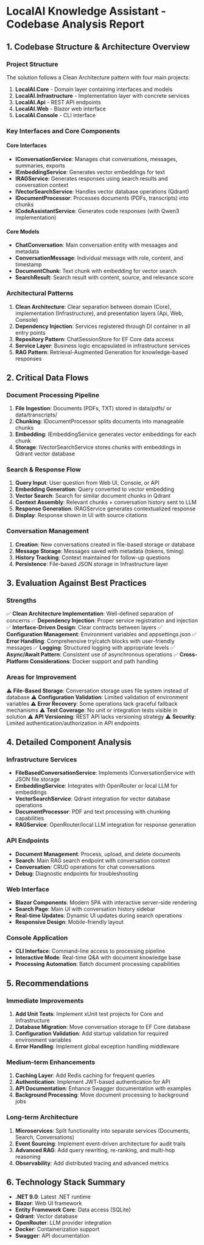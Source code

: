 # LocalAI Knowledge Assistant - Codebase Analysis Report

## 1. Codebase Structure & Architecture Overview

### Project Structure
The solution follows a Clean Architecture pattern with four main projects:

1. **LocalAI.Core** - Domain layer containing interfaces and models
2. **LocalAI.Infrastructure** - Implementation layer with concrete services
3. **LocalAI.Api** - REST API endpoints
4. **LocalAI.Web** - Blazor web interface
5. **LocalAI.Console** - CLI interface

### Key Interfaces and Core Components

#### Core Interfaces
- **IConversationService**: Manages chat conversations, messages, summaries, exports
- **IEmbeddingService**: Generates vector embeddings for text
- **IRAGService**: Generates responses using search results and conversation context
- **IVectorSearchService**: Handles vector database operations (Qdrant)
- **IDocumentProcessor**: Processes documents (PDFs, transcripts) into chunks
- **ICodeAssistantService**: Generates code responses (with Qwen3 implementation)

#### Core Models
- **ChatConversation**: Main conversation entity with messages and metadata
- **ConversationMessage**: Individual message with role, content, and timestamp
- **DocumentChunk**: Text chunk with embedding for vector search
- **SearchResult**: Search result with content, source, and relevance score

### Architectural Patterns
1. **Clean Architecture**: Clear separation between domain (Core), implementation (Infrastructure), and presentation layers (Api, Web, Console)
2. **Dependency Injection**: Services registered through DI container in all entry points
3. **Repository Pattern**: ChatSessionStore for EF Core data access
4. **Service Layer**: Business logic encapsulated in infrastructure services
5. **RAG Pattern**: Retrieval-Augmented Generation for knowledge-based responses

## 2. Critical Data Flows

### Document Processing Pipeline
1. **File Ingestion**: Documents (PDFs, TXT) stored in data/pdfs/ or data/transcripts/
2. **Chunking**: IDocumentProcessor splits documents into manageable chunks
3. **Embedding**: IEmbeddingService generates vector embeddings for each chunk
4. **Storage**: IVectorSearchService stores chunks with embeddings in Qdrant vector database

### Search & Response Flow
1. **Query Input**: User question from Web UI, Console, or API
2. **Embedding Generation**: Query converted to vector embedding
3. **Vector Search**: Search for similar document chunks in Qdrant
4. **Context Assembly**: Relevant chunks + conversation history sent to LLM
5. **Response Generation**: IRAGService generates contextualized response
6. **Display**: Response shown in UI with source citations

### Conversation Management
1. **Creation**: New conversations created in file-based storage or database
2. **Message Storage**: Messages saved with metadata (tokens, timing)
3. **History Tracking**: Context maintained for follow-up questions
4. **Persistence**: File-based JSON storage in Infrastructure layer

## 3. Evaluation Against Best Practices

### Strengths
✅ **Clean Architecture Implementation**: Well-defined separation of concerns
✅ **Dependency Injection**: Proper service registration and injection
✅ **Interface-Driven Design**: Clear contracts between layers
✅ **Configuration Management**: Environment variables and appsettings.json
✅ **Error Handling**: Comprehensive try/catch blocks with user-friendly messages
✅ **Logging**: Structured logging with appropriate levels
✅ **Async/Await Pattern**: Consistent use of asynchronous operations
✅ **Cross-Platform Considerations**: Docker support and path handling

### Areas for Improvement
⚠️ **File-Based Storage**: Conversation storage uses file system instead of database
⚠️ **Configuration Validation**: Limited validation of environment variables
⚠️ **Error Recovery**: Some operations lack graceful fallback mechanisms
⚠️ **Test Coverage**: No unit or integration tests visible in solution
⚠️ **API Versioning**: REST API lacks versioning strategy
⚠️ **Security**: Limited authentication/authorization in API endpoints

## 4. Detailed Component Analysis

### Infrastructure Services
- **FileBasedConversationService**: Implements IConversationService with JSON file storage
- **EmbeddingService**: Integrates with OpenRouter or local LLM for embeddings
- **VectorSearchService**: Qdrant integration for vector database operations
- **DocumentProcessor**: PDF and text processing with chunking capabilities
- **RAGService**: OpenRouter/local LLM integration for response generation

### API Endpoints
- **Document Management**: Process, upload, and delete documents
- **Search**: Main RAG search endpoint with conversation context
- **Conversation**: CRUD operations for chat conversations
- **Debug**: Diagnostic endpoints for troubleshooting

### Web Interface
- **Blazor Components**: Modern SPA with interactive server-side rendering
- **Search Page**: Main UI with conversation history sidebar
- **Real-time Updates**: Dynamic UI updates during search operations
- **Responsive Design**: Mobile-friendly layout

### Console Application
- **CLI Interface**: Command-line access to processing pipeline
- **Interactive Mode**: Real-time Q&A with document knowledge base
- **Processing Automation**: Batch document processing capabilities

## 5. Recommendations

### Immediate Improvements
1. **Add Unit Tests**: Implement xUnit test projects for Core and Infrastructure
2. **Database Migration**: Move conversation storage to EF Core database
3. **Configuration Validation**: Add startup validation for required environment variables
4. **Error Handling**: Implement global exception handling middleware

### Medium-term Enhancements
1. **Caching Layer**: Add Redis caching for frequent queries
2. **Authentication**: Implement JWT-based authentication for API
3. **API Documentation**: Enhance Swagger documentation with examples
4. **Background Processing**: Move document processing to background jobs

### Long-term Architecture
1. **Microservices**: Split functionality into separate services (Documents, Search, Conversations)
2. **Event Sourcing**: Implement event-driven architecture for audit trails
3. **Advanced RAG**: Add query rewriting, re-ranking, and multi-hop reasoning
4. **Observability**: Add distributed tracing and advanced metrics

## 6. Technology Stack Summary

- **.NET 9.0**: Latest .NET runtime
- **Blazor**: Web UI framework
- **Entity Framework Core**: Data access (SQLite)
- **Qdrant**: Vector database
- **OpenRouter**: LLM provider integration
- **Docker**: Containerization support
- **Swagger**: API documentation